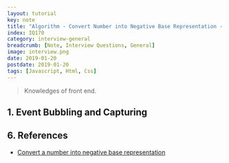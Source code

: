 ```yaml
---
layout: tutorial
key: note
title: "Algorithm - Convert Number into Negative Base Representation - Draft"
index: IQ170
category: interview-general
breadcrumb: [Note, Interview Questions, General]
image: interview.png
date: 2019-01-20
postdate: 2019-01-20
tags: [Javascript, Html, Css]
---
```


> Knowledges of front end.

## 1. Event Bubbling and Capturing

## 6. References
* [Convert a number into negative base representation](https://www.geeksforgeeks.org/convert-number-negative-base-representation/)
